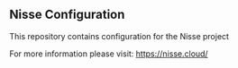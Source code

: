 ## Nisse Configuration

This repository contains configuration for the Nisse project

For more information please visit:
https://nisse.cloud/
